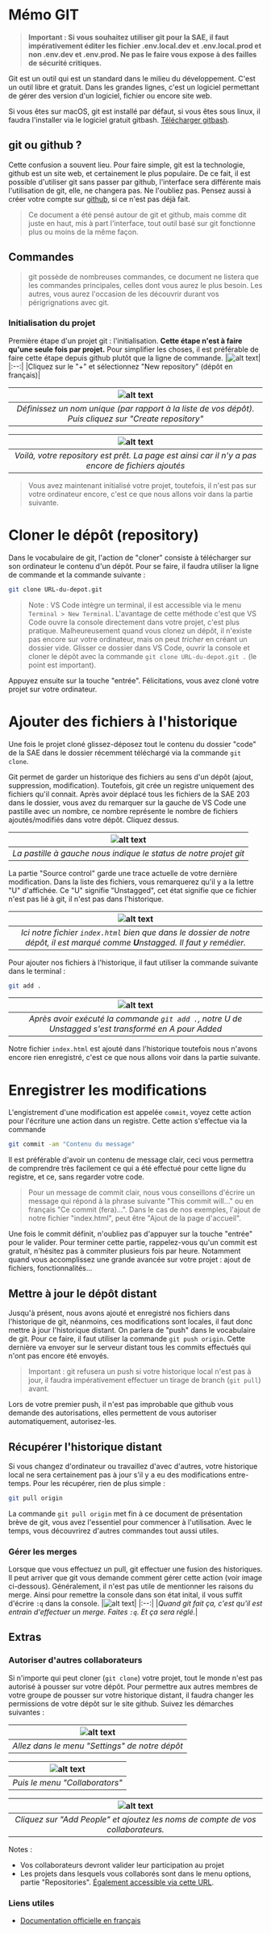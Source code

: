 # Mémo GIT

> **Important : Si vous souhaitez utiliser git pour la SAE, il faut impérativement éditer les fichier .env.local.dev et .env.local.prod et non .env.dev et .env.prod. Ne pas le faire vous expose à des failles de sécurité critiques.**

Git est un outil qui est un standard dans le milieu du développement. C'est un outil libre et gratuit. Dans les grandes lignes, c'est un logiciel permettant de gérer des version d'un logiciel, fichier ou encore site web. 

Si vous êtes sur macOS, git est installé par défaut, si vous êtes sous linux, il faudra l'installer via le logiciel gratuit gitbash. [Télécharger gitbash](https://gitforwindows.org/).

## git ou github ?
Cette confusion a souvent lieu. Pour faire simple, git est la technologie, github est un site web, et certainement le plus populaire. De ce fait, il est possible d'utiliser git sans passer par github, l'interface sera différente mais l'utilisation de git, elle, ne changera pas. Ne l'oubliez pas. Pensez aussi à créer votre compte sur [github](https://github.com/signup?ref_cta=Sign+up&ref_loc=header+logged+out&ref_page=%2F&source=header-home), si ce n'est pas déjà fait.

> Ce document a été pensé autour de git et github, mais comme dit juste en haut, mis à part l'interface, tout outil basé sur git fonctionne plus ou moins de la même façon.

## Commandes
> git possède de nombreuses commandes, ce document ne listera que les commandes principales, celles dont vous aurez le plus besoin. Les autres, vous aurez l'occasion de les découvrir durant vos périgrignations avec git.


### Initialisation du projet
Première étape d'un projet git : l'initialisation. **Cette étape n'est à faire qu'une seule fois par projet.** Pour simplifier les choses, il est préférable de faire cette étape depuis github plutôt que la ligne de commande.
|![alt text](./captures-ecran/git-1.png)|
|:--:|
|Cliquez sur le "+" et sélectionnez "New repository" (dépôt en français)|

|![alt text](./captures-ecran/git-2.png)|
|:--:|
|*Définissez un nom unique (par rapport à la liste de vos dépôt). Puis cliquez sur "Create repository"*|

|![alt text](./captures-ecran/git-3.png)|
|:--:|
|*Voilà, votre repository est prêt. La page est ainsi car il n'y a pas encore de fichiers ajoutés*|

> Vous avez maintenant initialisé votre projet, toutefois, il n'est pas sur votre ordinateur encore, c'est ce que nous allons voir dans la partie suivante.

# Cloner le dépôt (repository)
Dans le vocabulaire de git, l'action de "cloner" consiste à télécharger sur son ordinateur le contenu d'un dépôt. Pour se faire, il faudra utiliser la ligne de commande et la commande suivante :
```bash
git clone URL-du-depot.git
```
> Note : VS Code intègre un terminal, il est accessible via le menu `Terminal > New Terminal`. L'avantage de cette méthode c'est que VS Code ouvre la console directement dans votre projet, c'est plus pratique. Malheureusement quand vous clonez un dépôt, il n'existe pas encore sur votre ordinateur, mais on peut _tricher_ en créant un dossier vide. Glisser ce dossier dans VS Code, ouvrir la console et cloner le dépôt avec la commande `git clone URL-du-depot.git .` (le point est important).

Appuyez ensuite sur la touche "entrée". Félicitations, vous avez cloné votre projet sur votre ordinateur. 

# Ajouter des fichiers à l'historique 
Une fois le projet cloné glissez-déposez tout le contenu du dossier "code" de la SAE dans le dossier récemment téléchargé via la commande `git clone`.

Git permet de garder un historique des fichiers au sens d'un dépôt (ajout, suppression, modification). Toutefois, git crée un registre uniquement des fichiers qu'il connait. Après avoir déplacé tous les fichiers de la SAE 203 dans le dossier, vous avez du remarquer sur la gauche de VS Code une pastille avec un nombre, ce nombre représente le nombre de fichiers ajoutés/modifiés dans votre dépôt. Cliquez dessus.

|![alt text](./captures-ecran/git-4.png)|
|:--:|
|*La pastille à gauche nous indique le status de notre projet git*|

La partie "Source control" garde une trace actuelle de votre dernière modification. Dans la liste des fichiers, vous remarquerez qu'il y a la lettre "U" d'affichée. Ce "U" signifie "Unstagged", cet état signifie que ce fichier n'est pas lié à git, il n'est pas dans l'historique.

|![alt text](./captures-ecran/git-5.png)|
|:--:|
|*Ici notre fichier `index.html` bien que dans le dossier de notre dépôt, il est marqué comme **U**nstagged. Il faut y remédier.*|

Pour ajouter nos fichiers à l'historique, il faut utiliser la commande suivante dans le terminal :
```bash
git add .
```

|![alt text](./captures-ecran/git-6.png)|
|:--:|
|*Après avoir exécuté la commande `git add .`, notre U de Unstagged s'est transformé en A pour Added*|

Notre fichier `index.html` est ajouté dans l'historique toutefois nous n'avons encore rien enregistré, c'est ce que nous allons voir dans la partie suivante.

# Enregistrer les modifications

L'engistrement d'une modification est appelée `commit`, voyez cette action pour l'écriture une action dans un registre. Cette action s'effectue via la commande
```bash
git commit -am "Contenu du message"
```
Il est préférable d'avoir un contenu de message clair, ceci vous permettra de comprendre très facilement ce qui a été effectué pour cette ligne du registre, et ce, sans regarder votre code.

> Pour un message de commit clair, nous vous conseillons d'écrire un message qui répond à la phrase suivante "This commit will..." ou en français "Ce commit (fera)...". Dans le cas de nos exemples, l'ajout de notre fichier "index.html", peut être "Ajout de la page d'accueil".

Une fois le commit définit, n'oubliez pas d'appuyer sur la touche "entrée" pour le valider.
Pour terminer cette partie, rappelez-vous qu'un commit est gratuit, n'hésitez pas à commiter plusieurs fois par heure. Notamment quand vous accomplissez une grande avancée sur votre projet : ajout de fichiers, fonctionnalités... 

## Mettre à jour le dépôt distant
Jusqu'à présent, nous avons ajouté et enregistré nos fichiers dans l'historique de git, néanmoins, ces modifications sont locales, il faut donc mettre à jour l'historique distant. On parlera de "push" dans le vocabulaire de git. Pour ce faire, il faut utiliser la commande `git push origin`. Cette dernière va envoyer sur le serveur distant tous les commits effectués qui n'ont pas encore été envoyés. 

> Important : git refusera un push si votre historique local n'est pas à jour, il faudra impérativement effectuer un tirage de branch (`git pull`) avant.

Lors de votre premier push, il n'est pas improbable que github vous demande des autorisations, elles permettent de vous autoriser automatiquement, autorisez-les.


## Récupérer l'historique distant
Si vous changez d'ordinateur ou travaillez d'avec d'autres, votre historique local ne sera certainement pas à jour s'il y a eu des modifications entre-temps. Pour les récupérer, rien de plus simple :
```bash
git pull origin
```

La commande `git pull origin` met fin à ce document de présentation brève de git, vous avez l'essentiel pour commencer à l'utilisation. Avec le temps, vous découvrirez d'autres commandes tout aussi utiles.

### Gérer les merges
Lorsque que vous effectuez un pull, git effectuer une fusion des historiques. Il peut arriver que git vous demande comment gérer cette action (voir image ci-dessous). Généralement, il n'est pas utile de mentionner les raisons du merge. Ainsi pour remettre la console dans son état inital, il vous suffit d'écrire `:q` dans la console.
|![alt text](./captures-ecran/git-10.png)|
|:--:|
|*Quand git fait ça, c'est qu'il est entrain d'effectuer un merge. Faites `:q`. Et ça sera réglé.*|

## Extras

### Autoriser d'autres collaborateurs
Si n'importe qui peut cloner (`git clone`) votre projet, tout le monde n'est pas autorisé à pousser sur votre dépôt. Pour permettre aux autres membres de votre groupe de pousser sur votre historique distant, il faudra changer les permissions de votre dépôt sur le site github. Suivez les démarches suivantes :

|![alt text](./captures-ecran/git-7.png)|
|:--:|
|*Allez dans le menu "Settings" de notre dépôt*|

|![alt text](./captures-ecran/git-8.png)|
|:--:|
|*Puis le menu "Collaborators"*|

|![alt text](./captures-ecran/git-9.png)|
|:--:|
|*Cliquez sur "Add People" et ajoutez les noms de compte de vos collaborateurs.*|
Notes :
- Vos collaborateurs devront valider leur participation au projet
- Les projets dans lesquels vous collaborés sont dans le menu options, partie "Repositories". [Également accessible via cette URL](https://github.com/settings/repositories).


### Liens utiles
- [Documentation officielle en français](https://git-scm.com/book/fr/v2)